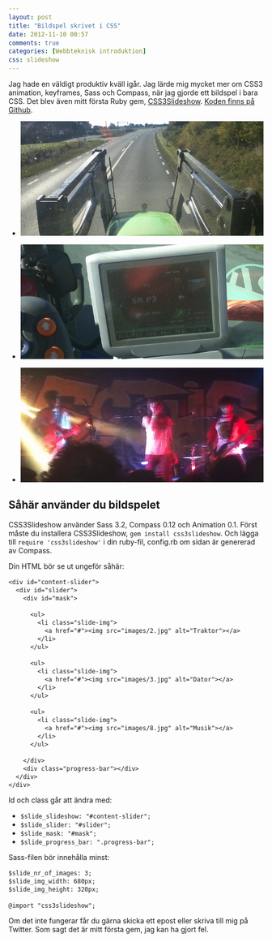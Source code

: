 ```yaml
---
layout: post
title: "Bildspel skrivet i CSS"
date: 2012-11-10 00:57
comments: true
categories: [Webbteknisk introduktion]
css: slideshow
---
```


Jag hade en väldigt produktiv kväll igår. Jag lärde mig mycket mer om CSS3 
animation, keyframes, Sass och Compass, när jag gjorde ett bildspel i bara CSS.
Det blev även mitt första Ruby gem, [CSS3Slideshow](https://rubygems.org/gems/css3slideshow).
[Koden finns på Github](https://github.com/klambycom/css3-slideshow).

<div id="content-slider">
 <div id="slider">
  <div id="mask">
   <ul><li class="slide-img"> <a href="#"><img src="/images/slide-1.jpg" alt="Traktor"></a></li></ul>
   <ul><li class="slide-img"><a href="#"><img src="/images/slide-2.jpg" alt="Dator"></a></li></ul>
   <ul><li class="slide-img"><a href="#"><img src="/images/slide-3.jpg" alt="Musik"></a></li></ul>
  </div>
  <div class="progress-bar"></div>
 </div>
</div>


## Såhär använder du bildspelet

CSS3Slideshow använder Sass 3.2, Compass 0.12 och Animation 0.1. Först måste du 
installera CSS3Slideshow, `gem install css3slideshow`. Och lägga till `require
'css3slideshow'` i din ruby-fil, config.rb om sidan är genererad av Compass.

Din HTML bör se ut ungeför såhär:

    <div id="content-slider">
      <div id="slider">
        <div id="mask">
    
          <ul>
            <li class="slide-img">
              <a href="#"><img src="images/2.jpg" alt="Traktor"></a>
            </li>
          </ul>
    
          <ul>
            <li class="slide-img">
              <a href="#"><img src="images/3.jpg" alt="Dator"></a>
            </li>
          </ul>
    
          <ul>
            <li class="slide-img">
              <a href="#"><img src="images/8.jpg" alt="Musik"></a>
            </li>
          </ul>
    
        </div>
        <div class="progress-bar"></div>
      </div>
    </div>

Id och class går att ändra med:

*   `$slide_slideshow: "#content-slider";`
*   `$slide_slider: "#slider";`
*   `$slide_mask: "#mask";`
*   `$slide_progress_bar: ".progress-bar";`

Sass-filen bör innehålla minst:

    $slide_nr_of_images: 3;
    $slide_img_width: 680px;
    $slide_img_height: 320px;
    
    @import "css3slideshow";

Om det inte fungerar får du gärna skicka ett epost eller skriva till mig på
Twitter. Som sagt det är mitt första gem, jag kan ha gjort fel.
